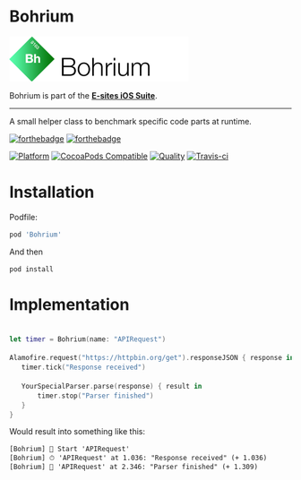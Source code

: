 # Bohrium

![Bohrium](Assets/logo.png)

Bohrium is part of the **[E-sites iOS Suite](https://github.com/e-sites/iOS-Suite)**.

---

A small helper class to benchmark specific code parts at runtime.

[![forthebadge](http://forthebadge.com/images/badges/made-with-swift.svg)](http://forthebadge.com) [![forthebadge](http://forthebadge.com/images/badges/built-with-swag.svg)](http://forthebadge.com)

[![Platform](https://img.shields.io/cocoapods/p/Bohrium.svg?style=flat)](http://cocoadocs.org/docsets/Bohrium)
[![CocoaPods Compatible](https://img.shields.io/cocoapods/v/Bohrium.svg)](http://cocoadocs.org/docsets/Bohrium)
[![Quality](https://apps.e-sites.nl/cocoapodsquality/Bohrium/badge.svg?004)](https://cocoapods.org/pods/Bohrium/quality)
[![Travis-ci](https://travis-ci.org/e-sites/Bohrium.svg?branch=master&001)](https://travis-ci.org/e-sites/Bohrium)


# Installation

Podfile:

```ruby
pod 'Bohrium'
```

And then

```
pod install
```

# Implementation

```swift

let timer = Bohrium(name: "APIRequest")

Alamofire.request("https://httpbin.org/get").responseJSON { response in
   timer.tick("Response received")
   
   YourSpecialParser.parse(response) { result in
   	   timer.stop("Parser finished")
   }
}
```

Would result into something like this:

```
[Bohrium] 🔫 Start 'APIRequest' 
[Bohrium] ⏱ 'APIRequest' at 1.036: "Response received" (+ 1.036)
[Bohrium] 🏁 'APIRequest' at 2.346: "Parser finished" (+ 1.309)
```